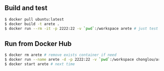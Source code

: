 ## Build and test

```bash
$ docker pull ubuntu:latest
$ docker build -t arete .
$ docker run --rm -it -p 2222:22 -v `pwd`:/workspace arete # just test
```

## Run from Docker Hub

```bash
$ docker rm arete # remove exists container if need
$ docker run --name arete -d -p 2222:22 -v `pwd`:/workspace chonglou/arete:latest # first time to run
$ docker start arete # next time
```